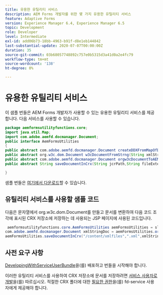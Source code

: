 ```yaml
---
title: 유용한 유틸리티 서비스
description: AEM Forms 개발자를 위한 몇 가지 유용한 유틸리티 서비스
feature: Adaptive Forms
version: Experience Manager 6.4, Experience Manager 6.5
topic: Development
role: Developer
level: Intermediate
exl-id: add06b73-18bb-4963-b91f-d8e1eb144842
last-substantial-update: 2020-07-07T00:00:00Z
duration: 35
source-git-commit: 03b68057748892c757e0b5315d3a41d0a2e4fc79
workflow-type: tm+mt
source-wordcount: '138'
ht-degree: 0%

---
```


# 유용한 유틸리티 서비스

이 샘플 번들은 AEM Forms 개발자가 사용할 수 있는 유용한 유틸리티 서비스를 제공합니다. 다음 서비스를 사용할 수 있습니다.


```java
package aemformsutilityfunctions.core;
import java.util.Map;
import com.adobe.aemfd.docmanager.Document;
public interface AemFormsUtilities
{
public abstract com.adobe.aemfd.docmanager.Document createDDXFromMapOfDocuments(Map<String, com.adobe.aemfd.docmanager.Document> paramMap);
public abstract org.w3c.dom.Document w3cDocumentFromStrng(String xmlString);
public abstract com.adobe.aemfd.docmanager.Document orgw3cDocumentToAEMFDDocument(org.w3c.dom.Document xmlDocument);
public abstract String saveDocumentInCrx(String jcrPath,String fileExtension, Document documentToSave);

}
```

샘플 번들은 [여기에서 다운로드](assets/aemformsutilityfunctions.aemformsutilityfunctions.core-1.0-SNAPSHOT.jar)할 수 있습니다.

## 유틸리티 서비스를 사용할 샘플 코드

다음은 문자열에서 org.w3c.dom.Document를 만들고 문서를 변환하여 다음 코드 조각에 표시된 CRX 저장소에 저장하는 데 사용되는 JSP 페이지에 사용된 코드입니다.

```java
 aemformsutilityfunctions.core.AemFormsUtilities aemFormsUtilities = sling.getService(aemformsutilityfunctions.core.AemFormsUtilities.class);
com.adobe.aemfd.docmanager.Document xmlStringDoc = aemFormsUtilities.orgw3cDocumentToAEMFDDocument(aemFormsUtilities.w3cDocumentFromStrng("<data><fname>Girish</fname></data>"));
aemFormsUtilities.saveDocumentInCrx("/content/xmlfiles",".xml",xmlStringDoc);
```

## 사전 요구 사항


[DevelopingWithServiceUserBundle](https://experienceleague.adobe.com/docs/experience-manager-learn/assets/DevelopingWithServiceUser.jar?lang=ko)을(를) 배포하고 번들을 시작해야 합니다.


이러한 유틸리티 서비스를 사용하여 CRX 저장소에 문서를 저장하려면 [서비스 사용자로 개발](https://experienceleague.adobe.com/docs/experience-manager-learn/forms/adaptive-forms/service-user-tutorial-develop.html?lang=ko#adaptive-forms)을(를) 따르십시오. 적절한 CRX 폴더에 대한 [필요한 권한](http://localhost:4502/useradmin)을(를) fd-service 사용자에게 제공해야 합니다.
